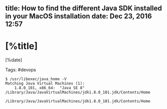 title: How to find the different Java SDK installed in your MacOS installation
date: Dec 23, 2016 12:57
---

# [%title]

[%date]

Tags: #devops

```
$ /usr/libexec/java_home -V
Matching Java Virtual Machines (1):
    1.8.0_101, x86_64:	"Java SE 8"	/Library/Java/JavaVirtualMachines/jdk1.8.0_101.jdk/Contents/Home

/Library/Java/JavaVirtualMachines/jdk1.8.0_101.jdk/Contents/Home
```